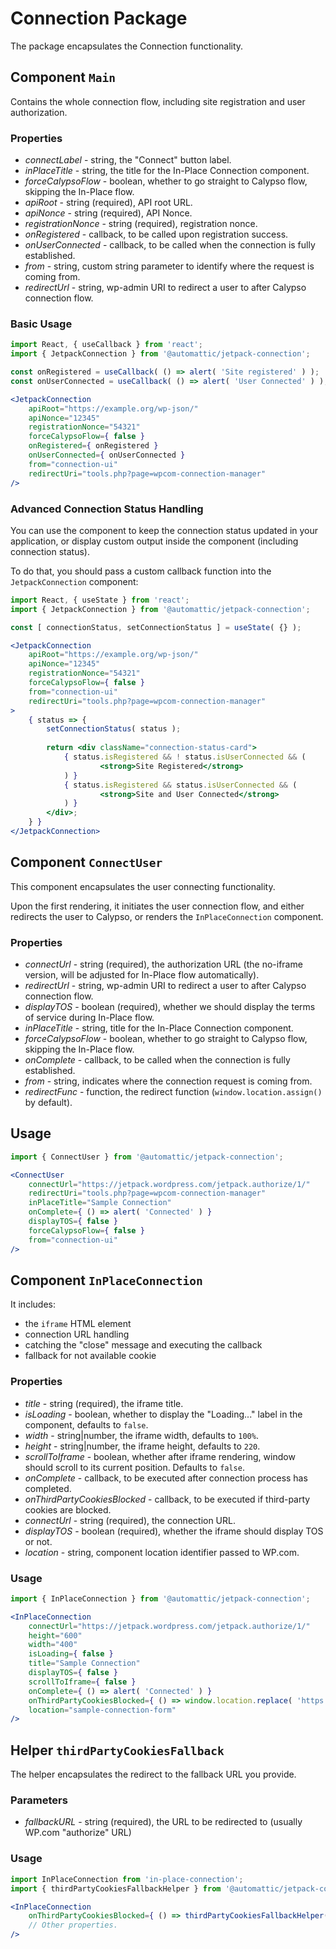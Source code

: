 Connection Package
=========

The package encapsulates the Connection functionality.

## Component `Main`
Contains the whole connection flow, including site registration and user authorization.

### Properties
- *connectLabel* - string, the "Connect" button label.
- *inPlaceTitle* - string, the title for the In-Place Connection component.
- *forceCalypsoFlow* - boolean, whether to go straight to Calypso flow, skipping the In-Place flow.
- *apiRoot* - string (required), API root URL.
- *apiNonce* - string (required), API Nonce.
- *registrationNonce* - string (required), registration nonce.
- *onRegistered* - callback, to be called upon registration success.
- *onUserConnected* - callback, to be called when the connection is fully established.
- *from* - string, custom string parameter to identify where the request is coming from.
- *redirectUrl* - string, wp-admin URI to redirect a user to after Calypso connection flow.

### Basic Usage
```jsx
import React, { useCallback } from 'react';
import { JetpackConnection } from '@automattic/jetpack-connection';

const onRegistered = useCallback( () => alert( 'Site registered' ) );
const onUserConnected = useCallback( () => alert( 'User Connected' ) );

<JetpackConnection
	apiRoot="https://example.org/wp-json/" 
	apiNonce="12345"
	registrationNonce="54321"
	forceCalypsoFlow={ false }
	onRegistered={ onRegistered }
	onUserConnected={ onUserConnected }
	from="connection-ui"
	redirectUri="tools.php?page=wpcom-connection-manager"
/>
```

### Advanced Connection Status Handling

You can use the component to keep the connection status updated in your application,
or display custom output inside the component (including connection status).

To do that, you should pass a custom callback function into the `JetpackConnection` component:

```jsx
import React, { useState } from 'react';
import { JetpackConnection } from '@automattic/jetpack-connection';

const [ connectionStatus, setConnectionStatus ] = useState( {} );

<JetpackConnection
	apiRoot="https://example.org/wp-json/" 
	apiNonce="12345"
	registrationNonce="54321"
	forceCalypsoFlow={ false }
	from="connection-ui"
	redirectUri="tools.php?page=wpcom-connection-manager"
>
	{ status => {
		setConnectionStatus( status );
		
		return <div className="connection-status-card">
			{ status.isRegistered && ! status.isUserConnected && (
					<strong>Site Registered</strong>
			) }
			{ status.isRegistered && status.isUserConnected && (
					<strong>Site and User Connected</strong>
			) }
		</div>;
	} }
</JetpackConnection>
```

## Component `ConnectUser`
This component encapsulates the user connecting functionality.

Upon the first rendering, it initiates the user connection flow, and either redirects the user to Calypso,
or renders the `InPlaceConnection` component.

### Properties

- *connectUrl* - string (required), the authorization URL (the no-iframe version, will be adjusted for In-Place flow automatically).
- *redirectUrl* - string, wp-admin URI to redirect a user to after Calypso connection flow.
- *displayTOS* - boolean (required), whether we should display the terms of service during In-Place flow.
- *inPlaceTitle* - string, title for the In-Place Connection component.
- *forceCalypsoFlow* - boolean, whether to go straight to Calypso flow, skipping the In-Place flow.
- *onComplete* - callback, to be called when the connection is fully established.
- *from* - string, indicates where the connection request is coming from.
- *redirectFunc* - function, the redirect function (`window.location.assign()` by default).

## Usage
```jsx
import { ConnectUser } from '@automattic/jetpack-connection';

<ConnectUser
	connectUrl="https://jetpack.wordpress.com/jetpack.authorize/1/"
	redirectUri="tools.php?page=wpcom-connection-manager"
	inPlaceTitle="Sample Connection"
	onComplete={ () => alert( 'Connected' ) }
	displayTOS={ false }
	forceCalypsoFlow={ false }
	from="connection-ui"
/>
```

## Component `InPlaceConnection`
It includes:
- the `iframe` HTML element
- connection URL handling
- catching the "close" message and executing the callback
- fallback for not available cookie

### Properties
- *title* - string (required), the iframe title.
- *isLoading* - boolean, whether to display the "Loading..." label in the component, defaults to `false`.
- *width* - string|number, the iframe width, defaults to `100%`.
- *height* - string|number, the iframe height, defaults to `220`.
- *scrollToIframe* - boolean, whether after iframe rendering, window should scroll to its current position. Defaults to `false`.
- *onComplete* - callback, to be executed after connection process has completed.
- *onThirdPartyCookiesBlocked* - callback, to be executed if third-party cookies are blocked.
- *connectUrl* - string (required), the connection URL.
- *displayTOS* - boolean (required), whether the iframe should display TOS or not.
- *location* - string, component location identifier passed to WP.com.

### Usage
```jsx
import { InPlaceConnection } from '@automattic/jetpack-connection';

<InPlaceConnection
	connectUrl="https://jetpack.wordpress.com/jetpack.authorize/1/"
	height="600"
	width="400"
	isLoading={ false }
	title="Sample Connection"
	displayTOS={ false }
	scrollToIframe={ false }
	onComplete={ () => alert( 'Connected' ) }
	onThirdPartyCookiesBlocked={ () => window.location.replace( 'https://example.org/fallback-url/' ) }
	location="sample-connection-form"
/>
```

## Helper `thirdPartyCookiesFallback`
The helper encapsulates the redirect to the fallback URL you provide.

### Parameters
- *fallbackURL* - string (required), the URL to be redirected to (usually WP.com "authorize" URL)

### Usage
```jsx
import InPlaceConnection from 'in-place-connection';
import { thirdPartyCookiesFallbackHelper } from '@automattic/jetpack-connection/helpers';

<InPlaceConnection
	onThirdPartyCookiesBlocked={ () => thirdPartyCookiesFallbackHelper( 'https://example.org/fallback-url/' ) }
	// Other properties.
/>
```
